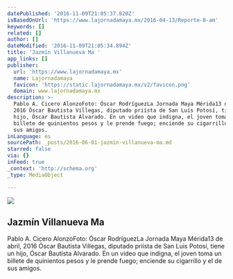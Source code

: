 ```yaml
---
datePublished: '2016-11-09T21:05:37.820Z'
isBasedOnUrl: 'https://www.lajornadamaya.mx/2016-04-13/Reporte-8-am'
keywords: []
related: []
author: []
dateModified: '2016-11-09T21:05:34.894Z'
title: 'Jazmín Villanueva Ma '
app_links: []
publisher:
  url: 'https://www.lajornadamaya.mx'
  name: Lajornadamaya
  favicon: 'https://static.lajornadamaya.mx/v2/favicon.png'
  domain: www.lajornadamaya.mx
description: >-
  Pablo A. Cicero AlonzoFoto: Óscar RodríguezLa Jornada Maya Mérida13 de abril,
  2016 Óscar Bautista Villegas, diputado priísta de San Luis Potosí, tiene un
  hijo, Óscar Bautista Alvarado. En un video que indigna, el joven toma un
  billete de quinientos pesos y le prende fuego; enciende su cigarrillo y el de
  sus amigos.
inLanguage: es
sourcePath: _posts/2016-06-01-jazmin-villanueva-ma.md
starred: false
via: {}
inFeed: true
_context: 'http://schema.org'
_type: MediaObject

---
```

<article style=""><img src="https://s3-us-west-2.amazonaws.com/the-grid-img/p/d8ab889d115fc7e22d96e95140a3d3a1166b4562.jpg" /><h1>Jazmín Villanueva Ma </h1><p>Pablo A. Cicero AlonzoFoto: Óscar RodríguezLa Jornada Maya Mérida13 de abril, 2016 Óscar Bautista Villegas, diputado priísta de San Luis Potosí, tiene un hijo, Óscar Bautista Alvarado. En un video que indigna, el joven toma un billete de quinientos pesos y le prende fuego; enciende su cigarrillo y el de sus amigos.</p></article>
